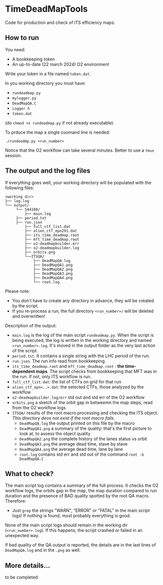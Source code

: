 # TimeDeadMapTools
Code for production and check of ITS efficiency maps.

## How to run

You need:
+ A bookkeeping token
+ An up-to-date (22 march 2024) O2 environment

Write your token in a file named `token.dat`.

In you working directory you must have:
+ `rundeadmap.py`
+ `mylogger.py`
+ `DeadMapQA.C`
+ `Logger.h`
+ `token.dat`

(do `chmod +x rundeadmap.py` if not already executable).


To prduce the map a single coomand line is needed:

```
./rundeadmp.py <run_number>
```

Notice that the O2 workflow can take several minutes. Better to use a `tmux` session.

## The output and the log files

If everything goes well, your working directory will be populated with the following files:
```
<working dir>
├── log.log
└── output/
     └── 544180/
         ├── main.log
	 ├── period.txt
	 ├── run.json
         ├── full_ctf_list.dat
         ├── alien_ctf_epn291.dat
         ├── its_time_deadmap.root
         ├── mft_time_deadmap.root
         ├── o2-deadmapbuilder.err
         ├── o2-deadmapbuilder.log
         ├── orbits.png
         └──ITSQA/
             ├── DeadMapQA.log
             ├── DeadMapQA1.png
             ├── DeadMapQA2.png
             ├── DeadMapQA3.png
             ├── DeadMapQA4.png
             └── root.log
```

Please note:
+ You don't have to create any directory in advance, they will be created by the script.
+ If you re-process a run, the full directory `<run_number>/` will be deleted and overwritten!

Description of the output:
+ `main.log` is the log of the main script `rundeadmap.py`. When the script is being executed, the log is written in the working directory and named `<run_number>.log`. It's moved in the output folder as the very last action of the script.
+ `period.txt`. It contains a single string with the LHC period of the run.
+ `run.json`. The run info read from bookkeeping.
+ `its_time_deadmap.root` and `mft_time_deadmap.root` : **the time-dependent maps**. The script checks from bookkeeping that MFT was in the run. If not, only ITS workflow is run. 
+ `full_ctf_list.dat`: the list of CTFs on grid for that run
+ `alien_ctf_epn<..>.dat`: the selected CTFs, those analyzed by the workflow
+ `o2-deadmapbuilder.log/err` std out and std err of the O2 workflow
+ `orbits.png` a sketch of the orbit gap in betweemn the map steps, read from the O2 workflow logs
+ `ITSQA/` results of the root macro processing and checking the ITS object. *This directory deos not exist if the root macro fails*.
    + `DeadMapQA.log` the output printed on this file by the macro
    + `DeadMapQA1.png` a summary of the quality: that's the first picture to look at, to assess the object quality
    + `DeadMapQA2.png` the complete history of the lanes status vs orbit
    + `DeadMapQA3.png` the average dead time, stave by stave
    + `DeadMapQA4.png` the average dead time, lane by lane
    + `root.log` contains std err and std out of the command `root -b DeadMapQA.C`


## What to check?

The main script log contains a summary of the full process. It checks the O2 workflow logs, the orbits gap in the map, the map duration compared to run duration and the presence of BAD quality spotted by the root QA macro. Therefore:

+ Just `grep` the strings "WARN", "ERROR" or "FATAL" in the main script logs! If nothing is found, most probably everything is good.

None of the main script logs should remain in the working dir (`<run_number>.log`). If this happens, the script crashed or failed in an unexpected way.


If bad quality of the QA output is reported, the details are in the last lines of `DeadMapQA.log` and in the `.png` as well. 

## More details...

to be completed 
